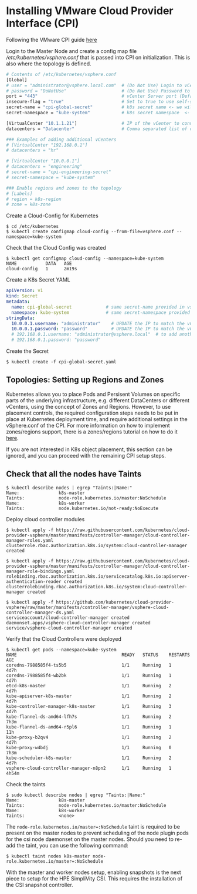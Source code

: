 <!-- markdownlint-disable MD014 -->
# Installing VMware Cloud Provider Interface (CPI)

Following the VMware CPI guide [here](https://github.com/kubernetes/cloud-provider-vsphere/blob/master/docs/book/tutorials/kubernetes-on-vsphere-with-kubeadm.md)

Login to the Master Node and create a config map file */etc/kubernetes/vsphere.conf* that is passed into CPI on initialization. This is also where the topology is defined.

```bash
# Contents of /etc/kubernetes/vsphere.conf
[Global]
# user = "administrator@vsphere.local.com"  # (Do Not Use) Login to vCenter
# password = "DoNotUse"                     # (Do Not Use) Password to vCenter
port = "443"                                # vCenter Server port (Default: 443)
insecure-flag = "true"                      # Set to true to use self-signed certificate
secret-name = "cpi-global-secret"           # k8s secret name <- we will create this later
secret-namespace = "kube-system"            # k8s secret namespace  <- we will create this later

[VirtualCenter "10.1.1.21"]                 # IP of the vCenter to connect to
datacenters = "Datacenter"                  # Comma separated list of datacenters where kubernetes node VMs are present

### Examples of adding additional vCenters
# [VirtualCenter "192.168.0.1"]
# datacenters = "hr"

# [VirtualCenter "10.0.0.1"]
# datacenters = "engineering"
# secret-name = "cpi-engineering-secret"
# secret-namespace = "kube-system"

### Enable regions and zones to the topology
# [Labels]
# region = k8s-region
# zone = k8s-zone
```

Create a Cloud-Config for Kubernetes

```text
$ cd /etc/kubernetes
$ kubectl create configmap cloud-config --from-file=vsphere.conf --namespace=kube-system
```

Check that the Cloud Config was created

```text
$ kubectl get configmap cloud-config --namespace=kube-system
NAME           DATA   AGE
cloud-config   1      2m19s
```

Create a K8s Secret YAML

```yaml
apiVersion: v1
kind: Secret
metadata:
  name: cpi-global-secret             # same secret-name provided in vsphere.conf
  namespace: kube-system              # same secret-namespace provided in vsphere.conf
stringData:
  10.0.0.1.username: "administrator"    # UPDATE the IP to match the vCenter IP
  10.0.0.1.password: "password"         # UPDATE the IP to match the vCenter IP
  # 192.168.0.1.username: "administrator@vsphere.local"  # to add another vCenter to the same secret
  # 192.168.0.1.password: "password"
```

Create the Secret

```text
$ kubectl create -f cpi-global-secret.yaml
```

## Topologies: Setting up Regions and Zones

Kubernetes allows you to place Pods and Persisent Volumes on specific parts of the underlying infrastructure, e.g. different DataCenters or different vCenters, using the concept of Zones and Regions. However, to use placement controls, the required configuration steps needs to be put in place at Kubernetes deployment time, and require additional settings in the vSphere.conf of the CPI. For more information on how to implement zones/regions support, there is a zones/regions tutorial on how to do it [here](https://github.com/kubernetes/cloud-provider-vsphere/blob/master/docs/book/tutorials/deploying_cpi_and_csi_with_multi_dc_vc_aka_zones.md).

If you are not interested in K8s object placement, this section can be ignored, and you can proceed with the remaining CPI setup steps.

## Check that all the nodes have Taints

```text
$ kubectl describe nodes | egrep "Taints:|Name:"
Name:               k8s-master
Taints:             node-role.kubernetes.io/master:NoSchedule
Name:               k8s-worker
Taints:             node.kubernetes.io/not-ready:NoExecute
```

Deploy cloud controller modules

```text
$ kubectl apply -f https://raw.githubusercontent.com/kubernetes/cloud-provider-vsphere/master/manifests/controller-manager/cloud-controller-manager-roles.yaml
clusterrole.rbac.authorization.k8s.io/system:cloud-controller-manager created

$ kubectl apply -f https://raw.githubusercontent.com/kubernetes/cloud-provider-vsphere/master/manifests/controller-manager/cloud-controller-manager-role-bindings.yaml
rolebinding.rbac.authorization.k8s.io/servicecatalog.k8s.io:apiserver-authentication-reader created
clusterrolebinding.rbac.authorization.k8s.io/system:cloud-controller-manager created

$ kubectl apply -f https://github.com/kubernetes/cloud-provider-vsphere/raw/master/manifests/controller-manager/vsphere-cloud-controller-manager-ds.yaml
serviceaccount/cloud-controller-manager created
daemonset.apps/vsphere-cloud-controller-manager created
service/vsphere-cloud-controller-manager created
```

Verify that the Cloud Controllers were deployed

```text
$ kubectl get pods --namespace=kube-system
NAME                                        READY   STATUS    RESTARTS   AGE
coredns-7988585f4-ts5b5                     1/1     Running   1          4d7h
coredns-7988585f4-wb2bk                     1/1     Running   1          4d7h
etcd-k8s-master                             1/1     Running   2          4d7h
kube-apiserver-k8s-master                   1/1     Running   2          4d7h
kube-controller-manager-k8s-master          1/1     Running   3          4d7h
kube-flannel-ds-amd64-lfh7s                 1/1     Running   2          7h3m
kube-flannel-ds-amd64-r5pl6                 1/1     Running   1          11h
kube-proxy-b2qv4                            1/1     Running   2          4d7h
kube-proxy-w4bdj                            1/1     Running   0          7h3m
kube-scheduler-k8s-master                   1/1     Running   2          4d7h
vsphere-cloud-controller-manager-n8pn2      1/1     Running   1          4h54m
```

Check the taints

```text
$ sudo kubectl describe nodes | egrep "Taints:|Name:"
Name:               k8s-master
Taints:             node-role.kubernetes.io/master:NoSchedule
Name:               k8s-worker
Taints:             <none>
```

The `node-role.kubernetes.io/master=:NoSchedule` taint is required to be present on the master nodes to prevent scheduling of the node plugin pods for the csi node daemonset on the master nodes. Should you need to re-add the taint, you can use the following command:

```text
$ kubectl taint nodes k8s-master node-role.kubernetes.io/master=:NoSchedule
```

With the master and worker nodes setup, enabling snapshots is the next piece to setup for the HPE SimpliVity CSI.  This requires the installation of the CSI snapshot controller.
